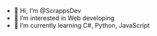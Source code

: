 - 👋 Hi, I’m @ScrappsDev
- 👀 I’m interested in Web developing
- 🌱 I’m currently learning C#, Python, JavaScript
